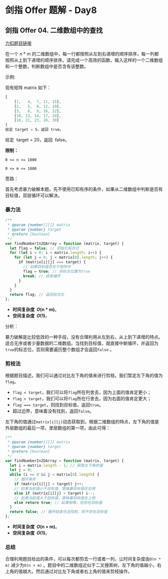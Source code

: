 # 剑指 Offer 题解 - Day8

## **剑指 Offer 04. 二维数组中的查找**

[力扣题目链接](https://leetcode-cn.com/leetbook/read/illustration-of-algorithm/5v76yi/)

在一个 n \* m 的二维数组中，每一行都按照从左到右递增的顺序排序，每一列都按照从上到下递增的顺序排序。请完成一个高效的函数，输入这样的一个二维数组和一个整数，判断数组中是否含有该整数。

示例:

现有矩阵 matrix 如下：

```jsx
[
	[1,   4,  7, 11, 15],
	[2,   5,  8, 12, 19],
	[3,   6,  9, 16, 22],
	[10, 13, 14, 17, 24],
	[18, 21, 23, 26, 30]
]
给定 target = 5，返回 true。
```

给定  target = 20，返回  false。

**限制：**

`0 <= n <= 1000`

`0 <= m <= 1000`

思路：

首先考虑暴力破解本题。先不使用已知有序的条件，如果从二维数组中判断是否有目标值，双层循环可以解决。

### 暴力法

```jsx
/**
 * @param {number[][]} matrix
 * @param {number} target
 * @return {boolean}
 */
var findNumberIn2DArray = function (matrix, target) {
  let flag = false; // 初始化标志位
  for (let i = 0; i < matrix.length; i++) {
    for (let j = 0; j < matrix[0].length; j++) {
      if (matrix[i][j] === target) {
        // 如果目标值存在于矩阵中
        flag = true; // 将标志位置为true
        break; // 结束循环
      }
    }
  }
  return flag; // 返回标志位
};
```

- **时间复杂度  *O*(n \* m)**。
- **空间复杂度  *O*(1)**。

分析：

暴力破解是比较低效的一种手段，没有合理利用从左到右，从上到下递增的特点。适合无序或者少量数据的二维数组。当找到目标值，就直接中断循环，并返回为`true`的标志位，否则需要遍历整个数组才会返回`false` 。

### 剪枝法

根据题目描述，我们可以通过对比左下角的值来进行剪枝。我们暂定左下角的值为`flag`。

- `flag < target`，我们可以将`flag`所在列舍去，因为上面的值肯定更小；
- `flag > target`，我们可以将`flag`所在行舍去，因为右面的值肯定更大；
- `flag === target`，则找到目标值，返回`true`。
- 超过边界，意味着没有找到，返回`false`。

左下角的值通过`matrix[i][j]`动态获取到，根据二维数组的特点，左下角的值是外层数组的最后一项，里层数组的第一项，由此可得：

```jsx
/**
 * @param {number[][]} matrix
 * @param {number} target
 * @return {boolean}
 */
var findNumberIn2DArray = function (matrix, target) {
  let i = matrix.length - 1; // 获取左下角的值
  let j = 0;
  while (i >= 0 && j < matrix[0].length) {
    // 循环条件
    if (matrix[i][j] < target) j++;
    // 如果当前值小于目标值，意味着目标值在右侧
    else if (matrix[i][j] > target) i--;
    // 如果当前值大于目标值，意味着目标值在上侧
    else return true; // 如果相等，则存在目标值
  }
  return false; // 循环结束也没找到，则不存在目标值
};
```

- **时间复杂度  *O*(n + m)**。
- **空间复杂度  *O*(1)**。

### 总结

合理利用题目给出的条件，可以每次都剪去一行或者一列，让时间复杂度由`O(n * m)` 减少为`O(n + m)` 。题目中的二维数组近似于二叉搜索树，左下角的值越小，右上角的值越大。然后通过对比左下角或者右上角的值来剪枝操作。
